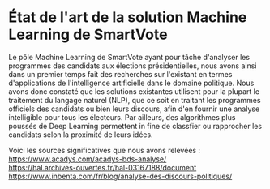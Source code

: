 # État de l'art de la solution Machine Learning de SmartVote

Le pôle Machine Learning de SmartVote ayant pour tâche d'analyser les programmes des candidats aux élections présidentielles, nous avons ainsi dans un premier temps fait des recherches sur l'existant en termes d'applications de l'intelligence artificielle dans le domaine politique.
Nous avons donc constaté que les solutions existantes utilisent pour la plupart le traitement du langage naturel (NLP), que ce soit en traitant les programmes officiels des candidats ou bien leurs discours, afin d'en fournir une analyse intelligible pour tous les électeurs. 
Par ailleurs, des algorithmes plus poussés de Deep Learning permettent in fine de classfier ou rapprocher les candidats selon la proximité de leurs idées.

Voici les sources significatives que nous avons relevées :
<br>
https://www.acadys.com/acadys-bds-analyse/
<br>
https://hal.archives-ouvertes.fr/hal-03167188/document
<br>
https://www.inbenta.com/fr/blog/analyse-des-discours-politiques/

